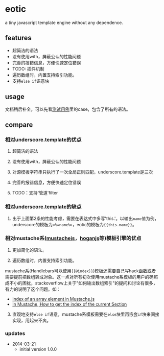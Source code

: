 # eotic

a tiny javascript template engine without any dependence.

## features

* 超简洁的语法
* 没有使用with，屏蔽公认的性能问题
* 完善的报错信息，方便快速定位错误
* TODO: 插件机制
* 遍历数组时，内置支持索引功能。
* 支持`else if`语意块


## usage

文档稍后补全，可以先看[测试用例](http://)里的case，包含了所有的语法。

## compare

### 相对underscore.template的优点

1) 超简洁的语法

2) 没有使用with，屏蔽公认的性能问题

3) 对源模板字符串只执行了一次全局正则匹配，underscore.template是三次

4) 完善的报错信息，方便快速定位错误

5) TODO：支持'管道'filter

### 相对underscore.template的缺点

1) 出于上面第2条的性能考虑，需要在表达式中多写'this.'。以输出`name`值为例，underscore的模板为`<%=name%>`，eotic的模板为`{{this.name}}`。

### 相对mustache系([mustachejs][mustachejs]，[hoganjs][hoganjs]等)模板引擎的优点

[mustachejs]:https://github.com/janl/mustache.js
[hoganjs]:http://twitter.github.io/hogan.js/

1) 更加简化的语法。

2) 遍历数组时，内置支持索引功能。

mustache系(Handlebars可以使用`{{@index}}`)模板还需要自己写hack函数或者需要提前把数组转成对象。这一点对所有初次使用mustache系模板的用户的确照成不小的困扰，stackoverflow上关于"如何输出数组索引"的提问和讨论有很多，有力的说明了这个问题。如：

* [Index of an array element in Mustache.js](http://stackoverflow.com/questions/8567413/index-of-an-array-element-in-mustache-js)
* [In Mustache, How to get the index of the current Section](http://stackoverflow.com/questions/5021495/in-mustache-how-to-get-the-index-of-the-current-section)

3) 直观地支持`else if`语意，mustache系模板需要在`else`块里再嵌套`if`块来间接实现，用起来不爽。

### updates

* 2014-03-21
  - initial version 1.0.0
